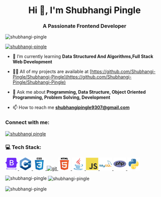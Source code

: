 <h1 align="center">Hi 👋, I'm Shubhangi Pingle</h1>
<h3 align="center">A Passionate Frontend Developer</h3>

<p align="left"> <img src="https://komarev.com/ghpvc/?username=shubhangi-pingle&label=Profile%20views&color=0e75b6&style=flat" alt="shubhangi-pingle" /> </p>

<p align="left"> <a href="https://github.com/ryo-ma/github-profile-trophy"><img src="https://github-profile-trophy.vercel.app/?username=shubhangi-pingle" alt="shubhangi-pingle" /></a> </p>

- 🌱 I’m currently learning **Data Structured And Algorithms,Full Stack Web Development**

- 👨‍💻 All of my projects are available at [https://github.com/Shubhangi-Pingle/Shubhangi-Pingle](https://github.com/Shubhangi-Pingle/Shubhangi-Pingle)

- 💬 Ask me about **Programming, Data Structure, Object Oriented Programming, Problem Solving, Development**

- 📫 How to reach me **shubhangipingle9307@gmail.com**

<h3 align="left">Connect with me:</h3>
<p align="left">
<a href="https://linkedin.com/in/shubhangi pingle" target="blank"><img align="center" src="https://raw.githubusercontent.com/rahuldkjain/github-profile-readme-generator/master/src/images/icons/Social/linked-in-alt.svg" alt="shubhangi pingle" height="30" width="40" /></a>
</p>

<h3 align="left">💻 Tech Stack:</h3>
<p align="left"> <a href="https://getbootstrap.com" target="_blank" rel="noreferrer"> <img src="https://raw.githubusercontent.com/devicons/devicon/master/icons/bootstrap/bootstrap-plain-wordmark.svg" alt="bootstrap" width="40" height="40"/> </a> <a href="https://www.w3schools.com/cpp/" target="_blank" rel="noreferrer"> <img src="https://raw.githubusercontent.com/devicons/devicon/master/icons/cplusplus/cplusplus-original.svg" alt="cplusplus" width="40" height="40"/> </a> <a href="https://www.w3schools.com/css/" target="_blank" rel="noreferrer"> <img src="https://raw.githubusercontent.com/devicons/devicon/master/icons/css3/css3-original-wordmark.svg" alt="css3" width="40" height="40"/> </a> <a href="https://git-scm.com/" target="_blank" rel="noreferrer"> <img src="https://www.vectorlogo.zone/logos/git-scm/git-scm-icon.svg" alt="git" width="40" height="40"/> </a> <a href="https://www.w3.org/html/" target="_blank" rel="noreferrer"> <img src="https://raw.githubusercontent.com/devicons/devicon/master/icons/html5/html5-original-wordmark.svg" alt="html5" width="40" height="40"/> </a> <a href="https://www.java.com" target="_blank" rel="noreferrer"> <img src="https://raw.githubusercontent.com/devicons/devicon/master/icons/java/java-original.svg" alt="java" width="40" height="40"/> </a> <a href="https://developer.mozilla.org/en-US/docs/Web/JavaScript" target="_blank" rel="noreferrer"> <img src="https://raw.githubusercontent.com/devicons/devicon/master/icons/javascript/javascript-original.svg" alt="javascript" width="40" height="40"/> </a> <a href="https://www.mysql.com/" target="_blank" rel="noreferrer"> <img src="https://raw.githubusercontent.com/devicons/devicon/master/icons/mysql/mysql-original-wordmark.svg" alt="mysql" width="40" height="40"/> </a> <a href="https://www.php.net" target="_blank" rel="noreferrer"> <img src="https://raw.githubusercontent.com/devicons/devicon/master/icons/php/php-original.svg" alt="php" width="40" height="40"/> </a> <a href="https://www.python.org" target="_blank" rel="noreferrer"> <img src="https://raw.githubusercontent.com/devicons/devicon/master/icons/python/python-original.svg" alt="python" width="40" height="40"/> </a> </p>

<p><img align="left" src="https://github-readme-stats.vercel.app/api/top-langs?username=shubhangi-pingle&show_icons=true&locale=en&layout=compact" alt="shubhangi-pingle" /></p>

<p>&nbsp;<img align="center" src="https://github-readme-stats.vercel.app/api?username=shubhangi-pingle&show_icons=true&locale=en" alt="shubhangi-pingle" /></p>

<p><img align="center" src="https://github-readme-streak-stats.herokuapp.com/?user=shubhangi-pingle&" alt="shubhangi-pingle" /></p>
